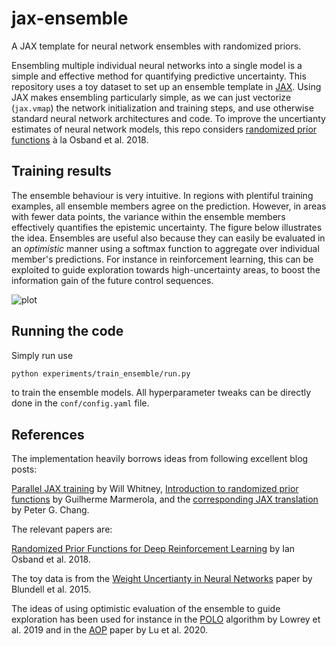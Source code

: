 # jax-ensemble
A JAX template for neural network ensembles with randomized priors.

Ensembling multiple individual neural networks into a single model is a simple
and effective method for quantifying predictive uncertainty.
This repository uses a toy dataset to set up an ensemble template in [JAX](https://github.com/google/jax).
Using JAX makes ensembling particularly simple, as we can just vectorize
(```jax.vmap```) the network initialization and training steps, and use otherwise standard neural network architectures and code.
To improve the uncertianty estimates of neural network models, this repo considers
[randomized prior functions](https://proceedings.neurips.cc/paper/2018/file/5a7b238ba0f6502e5d6be14424b20ded-Paper.pdf)
 &agrave; la Osband et al. 2018.

## Training results

The ensemble behaviour is very intuitive. In regions with plentiful training examples, all ensemble members agree
on the prediction. However, in areas with fewer data points, the variance within the ensemble members
effectively quantifies the epistemic uncertainty. The figure below illustrates the idea. Ensembles are useful
also because they can easily be evaluated in an *optimistic* manner using a softmax function to aggregate over individual
member's predictions. For instance in reinforcement learning, this can be exploited to guide exploration towards
high-uncertainty areas, to boost the information gain of the future control sequences.

![plot](./experimets/results/ens.png)

## Running the code

Simply run use

```bash 
python experiments/train_ensemble/run.py
```

to train the ensemble models. All hyperparameter tweaks can be directly done in the ```conf/config.yaml``` file.


## References

The implementation heavily borrows ideas from following excellent blog posts:

[Parallel JAX training](https://willwhitney.com/parallel-training-jax.html#training-more-networks-in-parall) by Will Whitney,
[Introduction to randomized prior functions](https://gdmarmerola.github.io/intro-randomized-prior-functions/) by Guilherme Marmerola, and the [corresponding JAX translation](https://github.com/petergchang/randomized_priors) by Peter G. Chang.

The relevant papers are:

[Randomized Prior Functions for Deep Reinforcement Learning](https://proceedings.neurips.cc/paper/2018/file/5a7b238ba0f6502e5d6be14424b20ded-Paper.pdf) by Ian Osband et al. 2018.

The toy data is from the [Weight Uncertianty in Neural Networks](https://arxiv.org/pdf/1505.05424.pdf) paper by Blundell et al. 2015.

The ideas of using optimistic evaluation of the ensemble to guide exploration has been used for instance in the [POLO](https://arxiv.org/abs/1811.01848) algorithm by Lowrey et al. 2019 and in the [AOP](https://arxiv.org/abs/1912.01188) paper by Lu et al. 2020.


